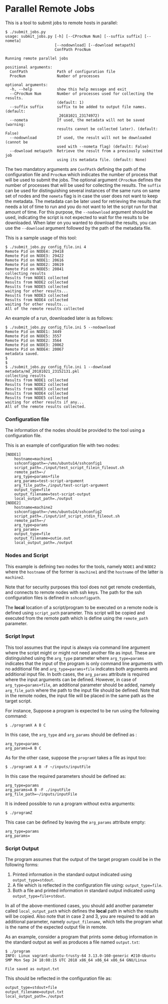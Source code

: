 # Parallel Remote Jobs

This is a tool to submit jobs to remote hosts in parallel:

```console
$ ./submit_jobs.py
usage: submit_jobs.py [-h] [--CProcNum Num] [--suffix suffix] [--nometa]
                      [--nodownload] [--download metapath]
                      ConfPath ProcNum

Running remote parallel jobs

positional arguments:
  ConfPath             Path of configuration file
  ProcNum              Number of processes

optional arguments:
  -h, --help           show this help message and exit
  --CProcNum Num       Number of processes used for collecting the results.
                       (default: 1)
  --suffix suffix      suffix to be added to output file names. (default:
                       _20181021_23174972)
  --nometa             If used, the metadata will not be saved (warning:
                       results cannot be collected later). (default: False)
  --nodownload         If used, the result will not be downloaded (cannot be
                       used with --nometa flag) (default: False)
  --download metapath  Retrieve the result from a previously submitted job
                       using its metadata file. (default: None)

```
The two mandatory arguments are `ConfPath` defining the path of the configuration file and `ProcNum` which indicates the number of process that will be used to submit the jobs. The optional argument `CProcNum` defines the number of processes that will be used for collecting the results. The `suffix` can be used for distinguishing several instances of the same runs on same set of nodes and the `nometa` flag is in case the user does not want to keep the metadata. The metadata can be later used for retrieving the results that needs a lot of time to run and you do not want to let the script run for that amount of time. For this purpose, the `--nodownload` argument should be used, indicating the script is not expected to wait for the results to be downloaded. When later on you wanted to download the results, you can use the `--download` argument followed by the path of the metadata file.

This is a sample usage of this tool:

```console
$ ./submit_jobs.py config_file.ini 4
Remote Pid on NODE4: 29418
Remote Pid on NODE3: 29422
Remote Pid on NODE1: 20616
Remote Pid on NODE2: 20619
Remote Pid on NODE5: 20841
collecting results
Results from NODE1 collected
Results from NODE2 collected
Results from NODE5 collected
waiting for other results...
Results from NODE3 collected
Results from NODE4 collected
waiting for other results...
All of the remote results collected
```

An example of a run, downloaded later is as follows:
```console
$ ./submit_jobs.py config_file.ini 5 --nodownload
Remote Pid on NODE1: 3449
Remote Pid on NODE5: 3557
Remote Pid on NODE2: 3564
Remote Pid on NODE3: 20062
Remote Pid on NODE4: 20067
metadata saved.
$
$
$ ./submit_jobs.py config_file.ini 1 --download metadata/md_20181021_23152131.pkl
collecting results
Results from NODE1 collected
Results from NODE2 collected
Results from NODE3 collected
Results from NODE4 collected
Results from NODE5 collected
waiting for other results if any...
All of the remote results collected.
```

### Configuration file

The information of the nodes should be provided to the tool using a configuration file.


This is an example of configuration file with two nodes:

```
[NODE1]
    hostname=machine1
    sshconfigpath=~/vms/ubuntu14/sshconfig1
    script_path=./input/test_script_filein_fileout.sh
    remote_path=~/
    arg_type=params+file
    arg_params=test-script-argument
    arg_file_path=./input/test-script-argument
    output_type=file
    output_filename=test-script-output
    local_output_path=./output
[NODE2]
    hostname=machine2
    sshconfigpath=~/vms/ubuntu14/sshconfig2
    script_path=./input/inf_script_stdin_fileout.sh
    remote_path=~/
    arg_type=params
    arg_params=
    output_type=file
    output_filename=outie.out
    local_output_path=./output
```
### Nodes and Script

This example is defining two nodes for the tools, namely `NODE1` and `NODE2` where the `hostname` of the former is `machine1` and the `hostname` of the latter is `machine2`.

Note   that for security purposes this tool does not get remote credentials, and connects to remote nodes with ssh keys. The path for the ssh configuration files is defined in `sshconfigpath`.

The **local**  location of a script/program to be executed on a remote node is defined using `script_path` parameter. This script will be copied and executed from the remote path which is define using the `remote_path` parameter.

### Script Input

This tool assumes that the input is always via command line argument where the script might or might not need another file as input. These are distinguished using the `arg_type` parameter where `arg_type=params` indicates that the input of the program is only command line arguments with no additional file and  `arg_type=params+file` indicates both arguments and additional input file. In both cases, the `arg_params` attribute is required where the input arguments can be defined. However, in case of `arg_type=params+file`, an additional parameter should be added, namely `arg_file_path` where the path to the input file should be defined.  Note that in the remote nodes, the input file will be placed in the same path as the target script.

For instance, Suppose a program is expected to be run using the following command:

```console
$ ./programX A B C
```

In this case, the `arg_type` and `arg_params` should be defined as :
```
arg_type=params
arg_params=A B C
```
As for the other case, suppose the `programY` takes a file as input too:
```console
$ ./programX A B -F ~/inputs/inputFile
```
In this case the required parameters should be defined as:
```
arg_type=params
arg_params=A B -F ./inputFile
arg_file_path=~/inputs/inputFile
```
It is indeed possible to run a program without extra arguments:
```console
$ ./programZ
```
This case can be defined by leaving the `arg_params` attribute empty:
```
arg_type=params
arg_params=
```

### Script Output

The program assumes that the output of the target program could be in the following forms:

1. Printed information in the standard output indicated using `output_type=stdout`.
2. A file which is reflected in the  configuration file using: `output_type=file`.
3. Both a file and printed information in standard output indicated using `output_type=file+stdout`.

 In all of the above-mentioned cases, you should add another parameter called `local_output_path` which defines the **local** path in which the results will be copied. Also note that in case 2 and 3, you are required to add an additional parameter, namely `output_filename`, which tells the program what is the name of the expected output file in remote.

 As an example, consider a program that prints some debug information in the standard output as well as produces a file named `output.txt`:

 ```console
$ ./program
INFO: Linux vagrant-ubuntu-trusty-64 3.13.0-160-generic #210-Ubuntu SMP Mon Sep 24 18:08:15 UTC 2018 x86_64 x86_64 x86_64 GNU/Linux

File saved as output.txt
 ```
 This should be reflected in the configuration file as:

 ```
 output_type=stdout+file
 output_filename=output.txt
 local_output_path=./output
 ```
